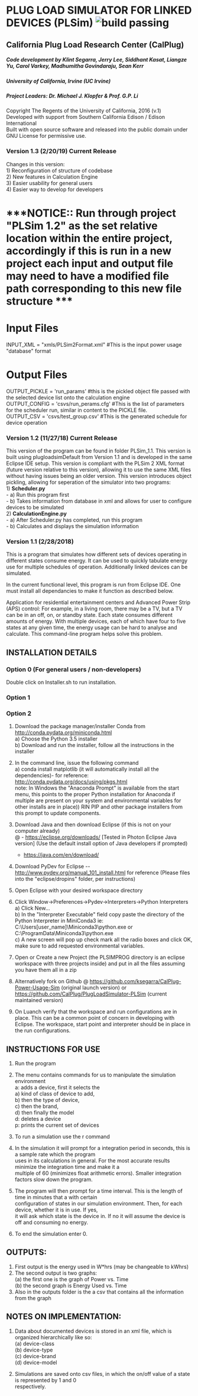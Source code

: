 # PLUG LOAD SIMULATOR FOR LINKED DEVICES (PLSim) ![build passing](https://img.shields.io/circleci/project/github/badges/shields/master.svg)

## California Plug Load Research Center (CalPlug)

##### Code development by Klint Segarra, Jerry Lee, Siddhant Kasat, Liangze Yu, Carol Varkey, Madhumitha Govindaraju, Sean Kerr
##### University of California, Irvine (UC Irvine) 
##### Project Leaders: Dr. Michael J. Klopfer & Prof. G.P. Li 
Copyright The Regents of the University of California, 2016 (v.1)  
Developed with support from Southern California Edison / Edison International  
Built with open source software and released into the public domain under GNU License for permissive use.  

### Version 1.3 (2/20/19) Current Release
Changes in this version:  
	1) Reconfiguration of structure of codebase  
	2) New features in Calculation Engine  
	3) Easier usability for general users  
	4) Easier way to develop for developers   
# ***NOTICE:: Run through project "PLSim 1.2" as the set relative location within the entire project, accordingly if this is run in a new project each input and output file may need to have a modified file path corresponding to this new file structure ***

# Input Files
INPUT_XML = "xmls/PLSim2Format.xml"  #This is the input power usage "database" format

# Output Files
OUTPUT_PICKLE = 'run_params' #this is the pickled object file passed with the selected device list onto the calculation engine  
OUTPUT_CONFIG = 'csvs/run_perams.cfg' #This is the list of parameters for the scheduler run, similar in content to the PICKLE file.  
OUTPUT_CSV = 'csvs/test_group.csv'  #This is the generated schedule for device operation  
  
### Version 1.2 (11/27/18) Current Release  
This version of the program can be found in folder PLSim_1.1. This version is built using plugloadsimDefault from Version 1.1 and is developed in the same Eclipse IDE setup.
This version is compliant with the PLSim 2 XML format (future version relative to this version), allowing it to use the same XML files without having issues being an older version.
This version introduces object pickling, allowing for seperation of the simulator into two programs:  
	1) **Scheduler.py**  
		 - a) Run this program first   
		 - b) Takes information from database in xml and allows for user to configure devices to be simulated  
	2) **CalculationEngine.py**  
		 - a) After Scheduler.py has completed, run this program   
		 - b) Calculates and displays the simulation information  

### Version 1.1 (2/28/2018)  
This is a program that simulates how different sets of devices operating in different states consume energy.  It can be used to quickly tabulate energy use for multiple schedules of operation.  Additionally linked devices can be simulated.

In the current functional level, this program is run from Eclipse IDE.  One must install all dependancies to make it function as described below.

Application for residential entertainment centers and Advanced Power Strip (APS) control:
For example, in a living room, there may be a TV, but a TV can be in an off, on, or standby state. Each state
consumes different amounts of energy. With multiple devices, each of which have four to five states at any given
time, the energy usage can be hard to analyse and calculate. This command-line program helps solve this problem.


  
## INSTALLATION DETAILS
### Option 0 (For general users / non-developers)  
Double click on Installer.sh to run installation.  
### Option 1

### Option 2
1) Download the package manager/installer Conda from http://conda.pydata.org/miniconda.html   
	a) Choose the Python 3.5 installer  
    b) Download and run the installer, follow all the instructions in the installer  

2) In the command line, issue the following command  
		a) conda install matplotlib (it will automatically install all the dependencies)- for reference: http://conda.pydata.org/docs/using/pkgs.html  
		note: In Windows the "Anaconda Prompt" is available from the start menu, this points to the proper Python installation for Anaconda if multiple are present on your system and   environmental variables for other installs are in place))  RIN PIP and other package installers from this prompt to update components.  

3) Download Java and then download Eclipse (if this is not on your computer already)  
	@ - https://eclipse.org/downloads/  [Tested in Photon Eclipse Java version] (Use the default install option of Java developers if prompted)  
	  - https://java.com/en/download/  
	  
4) Download PyDev for Eclipse --http://www.pydev.org/manual_101_install.html for reference  (Please files into the 	  "eclipse/dropins" folder, per instructions)  

5) Open Eclipse with your desired workspace directory  

6) Click Window->Preferences->Pydev->Interpreters->Python Interpreters  
  	a) Click New...  
  	b) In the "Interpreter Executable" field copy paste the directory of the Python Interpreter in MiniConda3
        ie: C:\Users\[user_name]\Miniconda3\python.exe 
	    or C:\ProgramData\Miniconda3\python.exe  
  	c) A new screen will pop up check mark all the radio boxes and click OK, make sure to add requested environmental variables.  
  	
7) Open or Create a new Project (the PLSIMPROG directory is an eclipse workspace with three projects inside) and put in all the files assuming you have them all in a zip  
8) Alternatively fork on Github @ https://github.com/ksegarra/CalPlug-Power-Usage-Sim (original launch version) or https://github.com/CalPlug/PlugLoadSimulator-PLSim (current maintained version)

9) On Luanch verify that the workspace and run configurations are in place.  This can be a common point of concern in developing with Eclipse.  The workspace, start point and interpreter should be in place in the run configurations.  

  	
## INSTRUCTIONS FOR USE  
1) 	Run the program  
2) 	The menu contains commands for us to manipulate the simulation environment  
	a: adds a device, first it selects the  
                                           a) kind of class of device to add,  
										   b) then the type of device,   
										   c) then the brand,  
										   d) then finally the model  
	d: deletes a device  
	p: prints the current set of devices  

3) 	To run a simulation use the r command  
4)	In the simulation it will prompt for a integration period in seconds, this is a sample rate which the program  
  	uses in its calculations in general. For the most accurate results minimize the integration time and make it a  
  	multiple of 60 (minimizes float arithmetic errors). Smaller integration factors slow down the program.  
5)	The program will then prompt for a time interval. This is the length of time in minutes that a with certain   
	configuration of states in our simulation environment. Then, for each device, whether it is in use. If yes,  
	it will ask which state is the device in. If no it will assume the device is off and consuming no energy.  
6)	To end the simulation enter 0.  
  
## OUTPUTS:  
1)	First output is the energy used in W*hrs (may be changeable to kWhrs)  
2)	The second output is two graphs:  
		(a) the first one is the graph of Power vs. Time   
		(b) the second graph is Energy Used vs. Time  
3) 	Also in the outputs folder is the a csv that contains all the information from the graph  

## NOTES ON IMPLEMENTATION:  
1)	Data about documented devices is stored in an xml file, which is organized hierarchically like so:  
							(a)	device-class  
							   (b) device-type   
								  (c) device-brand  
								   	(d) device-model  
								   	
2)	Simulations are saved onto csv files, in which the on/off value of a state is represented by 1 and 0  
	respectively.   
	
  
  
